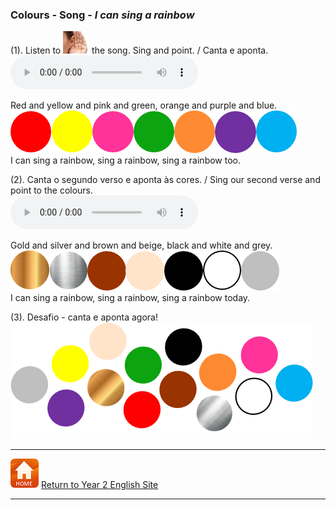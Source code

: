 ### Colours - Song - *I can sing a rainbow*

(1). Listen to ![listen](/images/listen.png) the song. Sing and point. / Canta e aponta.  
<audio src="audio/V1s2.m4a" controls preload></audio>  

Red and yellow and pink and green, orange and purple and blue.  
![colballtr](/images/colballtr.png)  
I can sing a rainbow, sing a rainbow, sing a rainbow too.  

(2). Canta o segundo verso e aponta às cores. / Sing our second verse and point to the colours.  
<audio src="audio/y2_v2.mp3" controls preload></audio>  

Gold and silver and brown and beige, black and white and grey.  
![colbbbc2](/images/colbbbc2.png)  
I can sing a rainbow, sing a rainbow, sing a rainbow today.

(3). Desafio - canta e aponta agora!  
![colmix2](/images/colmix2.png)

***
[![home](/images/home.PNG)](https://tangerina-pt.github.io/English/Year2) [Return to Year 2 English Site](https://tangerina-pt.github.io/English/Year2)

***
